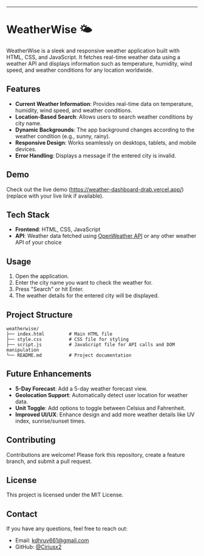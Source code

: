 
---

# WeatherWise 🌤️

WeatherWise is a sleek and responsive weather application built with HTML, CSS, and JavaScript. It fetches real-time weather data using a weather API and displays information such as temperature, humidity, wind speed, and weather conditions for any location worldwide.

## Features

- **Current Weather Information**: Provides real-time data on temperature, humidity, wind speed, and weather conditions.
- **Location-Based Search**: Allows users to search weather conditions by city name.
- **Dynamic Backgrounds**: The app background changes according to the weather condition (e.g., sunny, rainy).
- **Responsive Design**: Works seamlessly on desktops, tablets, and mobile devices.
- **Error Handling**: Displays a message if the entered city is invalid.



## Demo

Check out the live demo (https://weather-dashboard-drab.vercel.app/) (replace with your live link if available).

## Tech Stack

- **Frontend**: HTML, CSS, JavaScript
- **API**: Weather data fetched using [OpenWeather API](https://openweathermap.org/api) or any other weather API of your choice



## Usage

1. Open the application.
2. Enter the city name you want to check the weather for.
3. Press "Search" or hit Enter.
4. The weather details for the entered city will be displayed.

## Project Structure

```
weatherwise/
├── index.html         # Main HTML file
├── style.css          # CSS file for styling
├── script.js          # JavaScript file for API calls and DOM manipulation
└── README.md          # Project documentation
```

## Future Enhancements

- **5-Day Forecast**: Add a 5-day weather forecast view.
- **Geolocation Support**: Automatically detect user location for weather data.
- **Unit Toggle**: Add options to toggle between Celsius and Fahrenheit.
- **Improved UI/UX**: Enhance design and add more weather details like UV index, sunrise/sunset times.

## Contributing

Contributions are welcome! Please fork this repository, create a feature branch, and submit a pull request.

## License

This project is licensed under the MIT License.

## Contact

If you have any questions, feel free to reach out:

- Email: kdhruv661@gmail.com
- GitHub: [@Ciriusx2](https://github.com/ciriusx2)
